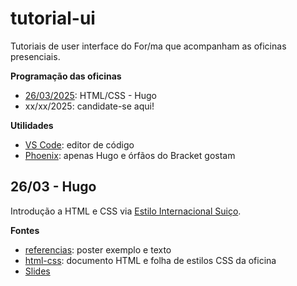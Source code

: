 # tutorial-ui
Tutoriais de user interface do For/ma que acompanham as oficinas presenciais. 

**Programação das oficinas**
* [26/03/2025](#tutorial1): HTML/CSS - Hugo
* xx/xx/2025: candidate-se aqui!

**Utilidades**
* [VS Code](https://code.visualstudio.com/): editor de código
* [Phoenix](https://phcode.io/#/home): apenas Hugo e órfãos do Bracket gostam


## 26/03 - Hugo
<a name="tutorial1"></a>
Introdução a HTML e CSS via [Estilo Internacional Suiço](http://tipografos.net/designers/mueller-brockmann.html).

**Fontes**
* [referencias](./26-03/referencias): poster exemplo e texto
* [html-css](./26-03/html-css): documento HTML e folha de estilos CSS da oficina
* [Slides](https://docs.google.com/presentation/d/1llXO-dlufzyugCa7ZwvU6pkQcCOIv94wHSHF58lQqAQ/edit?usp=sharing)
